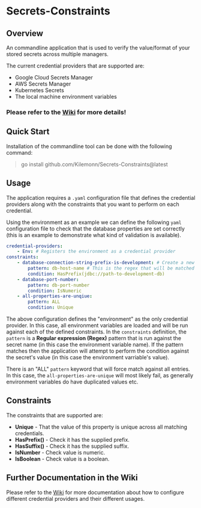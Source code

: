 # Secrets-Constraints

## Overview

An commandline application that is used to verify the value/format of your stored secrets across multiple managers.

The current credential providers that are supported are:
- Google Cloud Secrets Manager
- AWS Secrets Manager
- Kubernetes Secrets
- The local machine environment variables

### Please refer to the [Wiki](https://github.com/Kilemonn/Secrets-Constraints/wiki) for more details!

## Quick Start

Installation of the commandline tool can be done with the following command:

> go install github.com/Kilemonn/Secrets-Constraints@latest

## Usage

The application requires a `.yaml` configuration file that defines the credential providers along with the constraints that you want to perform on each credential.

Using the environment as an example we can define the following `yaml` configuration file to check that the database properties are set correctly (this is an example to demonstrate what kind of validation is available).

``` yaml
credential-providers:
    - Env: # Registers the environment as a credential provider
constraints:
    - database-connection-string-prefix-is-development: # Create a new constraint with arbitrary name
        pattern: db-host-name # This is the regex that will be matched against the credential name (in this case, environment variable name) - if this matches successfully then the following condition will be evaluated against this secret's value (environment variable value)
        condition: HasPrefix(jdbc://path-to-development-db)
    - database-port-number:
        pattern: db-port-number
        condition: IsNumeric
    - all-properties-are-unqiue:
        pattern: ALL
        condition: Unique
```

The above configuration defines the "environment" as the only credential provider.
In this case, all environment variables are loaded and will be run against each of the defined constraints.
In the `constraints` definition, the `pattern` is a **Regular expression (Regex)** pattern that is run against the secret name (in this case the environment variable name). If the pattern matches then the application will attempt to perform the condition against the secret's value (in this case the environment varriable's value).

There is an "ALL" `pattern` keyword that will force match against all entries. In this case, the `all-properties-are-unique` will most likely fail, as generally environment variables do have duplicated values etc.

## Constraints

The constraints that are supported are:

- **Unique** - That the value of this property is unique across all matching credentials.
- **HasPrefix(<prefix-string>)** - Check it has the supplied prefix.
- **HasSuffix(<suffix-string>)** - Check it has the supplied suffix.
- **IsNumber** - Check value is numeric.
- **IsBoolean** - Check value is a boolean.

## Further Documentation in the Wiki

Please refer to the [Wiki](https://github.com/Kilemonn/Secrets-Constraints/wiki) for more documentation about how to configure different credential providers and their different usages.
